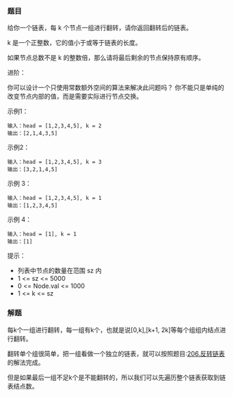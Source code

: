 ### 题目
给你一个链表，每 k 个节点一组进行翻转，请你返回翻转后的链表。

k 是一个正整数，它的值小于或等于链表的长度。

如果节点总数不是 k 的整数倍，那么请将最后剩余的节点保持原有顺序。

进阶：

你可以设计一个只使用常数额外空间的算法来解决此问题吗？
你不能只是单纯的改变节点内部的值，而是需要实际进行节点交换。

示例1：
```
输入：head = [1,2,3,4,5], k = 2
输出：[2,1,4,3,5]
```

示例2：
```
输入：head = [1,2,3,4,5], k = 3
输出：[3,2,1,4,5]
```

示例 3：
```
输入：head = [1,2,3,4,5], k = 1
输出：[1,2,3,4,5]
```

示例 4：
```
输入：head = [1], k = 1
输出：[1]
```

提示：
- 列表中节点的数量在范围 sz 内
- 1 <= sz <= 5000
- 0 <= Node.val <= 1000
- 1 <= k <= sz

### 解题
每k个一组进行翻转，每一组有k个，也就是说[0,k],[k+1, 2k]等每个组组内结点进行翻转。

翻转单个组很简单，把一组看做一个独立的链表，就可以按照题目:[206.反转链表](../206.反转链表/readme.md)的解法完成。

但是如果最后一组不足k个是不能翻转的，所以我们可以先遍历整个链表获取到链表结点数。